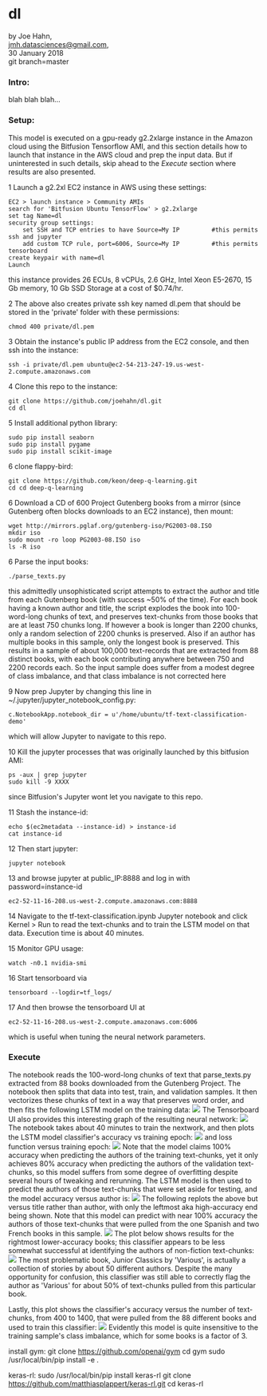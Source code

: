 # dl

by Joe Hahn,<br />
jmh.datasciences@gmail.com,<br />
30 January 2018<br />
git branch=master


### Intro:

blah blah blah...

### Setup:

This model is executed on a gpu-ready g2.2xlarge instance in the Amazon cloud using the Bitfusion
Tensorflow AMI, and this section details how to launch that instance in the AWS cloud and
prep the input data. But if uninterested in such details, skip
ahead to the _Execute_ section where results are also presented.

1 Launch a g2.2xl EC2 instance in AWS using these settings:

    EC2 > launch instance > Community AMIs
    search for 'Bitfusion Ubuntu TensorFlow' > g2.2xlarge
    set tag Name=dl
    security group settings:
        set SSH and TCP entries to have Source=My IP         #this permits ssh and jupyter
        add custom TCP rule, port=6006, Source=My IP         #this permits tensorboard
    create keypair with name=dl
    Launch

this instance provides 26 ECUs, 8 vCPUs, 2.6 GHz, Intel Xeon E5-2670, 15 Gb memory, 
10 Gb SSD Storage at a cost of $0.74/hr.

2 The above also creates private ssh key named dl.pem that should be stored in the 'private'
folder with these permissions:

    chmod 400 private/dl.pem

3 Obtain the instance's public IP address from the EC2 console, and then ssh into the instance:

    ssh -i private/dl.pem ubuntu@ec2-54-213-247-19.us-west-2.compute.amazonaws.com

4 Clone this repo to the instance:

    git clone https://github.com/joehahn/dl.git
    cd dl

5 Install additional python library:

    sudo pip install seaborn
    sudo pip install pygame
    sudo pip install scikit-image

6 clone flappy-bird:

    git clone https://github.com/keon/deep-q-learning.git
    cd cd deep-q-learning

6 Download a CD of 600 Project Gutenberg books from a mirror (since Gutenberg
often blocks downloads to an EC2 instance), then mount:

    wget http://mirrors.pglaf.org/gutenberg-iso/PG2003-08.ISO
    mkdir iso
    sudo mount -ro loop PG2003-08.ISO iso
    ls -R iso

6 Parse the input books:

    ./parse_texts.py

this admittedly unsophisticated script attempts to extract the author and title from each
Gutenberg book (with success ~50% of the time). For each book having a known author and
title, the script explodes the book into 100-word-long chunks of text, and preserves
text-chunks from those books that are at least 750 chunks long. If however a book is longer
than 2200 chunks, only a random selection of 2200 chunks is preserved. Also if an author
has multiple books in this sample, only the longest book is preserved. This results in a
sample of about 100,000 text-records that are extracted from 88 distinct books, with
each book contributing anywhere between 750 and 2200 records each. So the input sample
does suffer from a modest degree of class imbalance, and that class imbalance is not
corrected here

9 Now prep Jupyter by changing this line in ~/.jupyter/jupyter_notebook_config.py:

    c.NotebookApp.notebook_dir = u'/home/ubuntu/tf-text-classification-demo'

which will allow Jupyter to navigate to this repo.

10 Kill the jupyter processes that was originally launched by this bitfusion AMI:

    ps -aux | grep jupyter
    sudo kill -9 XXXX

since Bitfusion's Jupyter wont let you navigate to this repo.

11 Stash the instance-id:

    echo $(ec2metadata --instance-id) > instance-id
    cat instance-id

12 Then start jupyter:

    jupyter notebook

13 and browse jupyter at public_IP:8888 and log in with password=instance-id

    ec2-52-11-16-208.us-west-2.compute.amazonaws.com:8888


14 Navigate to the tf-text-classification.ipynb Jupyter notebook and click Kernel > Run to
read the text-chunks and to train the LSTM model on that data. Execution time
is about 40 minutes.

15 Monitor GPU usage:

    watch -n0.1 nvidia-smi

16 Start tensorboard via

    tensorboard --logdir=tf_logs/

17 And then browse the tensorboard UI at

    ec2-52-11-16-208.us-west-2.compute.amazonaws.com:6006

which is useful when tuning the neural network parameters.


### Execute

The notebook reads the 100-word-long chunks of text that parse_texts.py extracted
from 88 books downloaded from the Gutenberg Project. The notebook then splits
that data into test, train, and validation samples. It then vectorizes these chunks of
text in a way that preserves word order, and then fits the following
LSTM model on the training data:
![](figs/model.png)
The Tensorboard UI also provides this interesting graph of the resulting neural network:
![](figs/tensorboard.png)
The notebook takes about 40 minutes to train the nextwork, and then plots the LSTM model classifier's
accuracy vs training epoch:
![](figs/accuracy.png)
and loss function versus training epoch:
![](figs/loss.png)
Note that the model claims 100% accuracy when predicting the authors of the
training text-chunks, yet it only achieves 80% accuracy when predicting the authors
of the validation text-chunks, so this model suffers from some degree of
overfitting despite several hours of tweaking and rerunning.
The LSTM model is then used to predict the authors of those text-chunks that were
set aside for testing, and the model accuracy versus author is:
![](figs/accuracy_vs_author.png)
The following replots the above but versus title rather than author, with only
the leftmost aka high-accuracy end being shown.
Note that this model can predict with near 100% accuracy the authors of those text-chunks 
that were pulled from the one Spanish and two French books in this sample.
![](figs/accuracy_vs_title-high.png)
The plot below shows results for the rightmost lower-accuracy books; this classifier
appears to be less somewhat successful at identifying the authors of non-fiction text-chunks:
![](figs/accuracy_vs_title-low.png)
The most problematic book, Junior Classics by 'Various', is actually a collection of stories by
about 50 different authors. Despite the many opportunity for confusion, this classifier
was still able to correctly flag the author as 'Various' for about 50% of text-chunks pulled
from this particular book. 

Lastly, this plot shows the classifier's accuracy versus the number of text-chunks, from 400
to 1400, that were pulled from the 88 different books and used to train this classifier:
![](figs/accuracy_vs_Nchunks.png)
Evidently this model is quite insensitive to the training sample's class imbalance, which for
some books is a factor of 3.


install gym:
git clone https://github.com/openai/gym
cd gym
sudo /usr/local/bin/pip install -e .

keras-rl:
sudo /usr/local/bin/pip install keras-rl
git clone https://github.com/matthiasplappert/keras-rl.git
cd keras-rl


